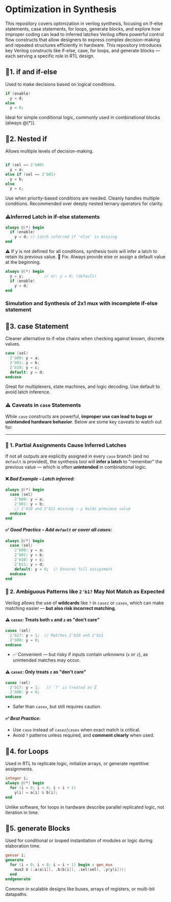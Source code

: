 # Optimization in Synthesis

This repository covers optimization in verilog synthesis, focusing on if-else statements, case statements, for loops, generate blocks, and explore how improper coding can lead to inferred latches
Verilog offers powerful control flow constructs that allow designers to express complex decision-making and repeated structures efficiently in hardware. This repository introduces key Verilog constructs like if-else, case, for loops, and generate blocks — each serving a specific role in RTL design.

## 🔹1. if and if-else
Used to make decisions based on logical conditions.
```verilog
if (enable)
  y = d;
else
  y = 0;
```
Ideal for simple conditional logic, commonly used in combinational blocks (always @(*)).

## 🔹2. Nested if
Allows multiple levels of decision-making.
```verilog

if (sel == 2'b00)
  y = a;
else if (sel == 2'b01)
  y = b;
else
  y = c;
```
Use when priority-based conditions are needed. Cleanly handles multiple conditions. Recommended over deeply nested ternary operators for clarity.

### ⚠️Inferred Latch in if-else statements
```verilog
always @(*) begin
  if (enable)
    y = d; // latch inferred if 'else' is missing
end
```
⚠️ If y is not defined for all conditions, synthesis tools will infer a latch to retain its previous value.
🔧 Fix: Always provide else or assign a default value at the beginning.
```verilog
always @(*) begin
  y = y;         // or: y = 0; (default)
  if (enable)
    y = d;
end
```
### Simulation and Synthesis of 2x1 mux with incomplete if-else statement

## 🔹3. case Statement
Cleaner alternative to if-else chains when checking against known, discrete values.
```verilog
case (sel)
  2'b00: y = a;
  2'b01: y = b;
  2'b10: y = c;
  default: y = d;
endcase
```
Great for multiplexers, state machines, and logic decoding. Use default to avoid latch inference.

### ⚠️ Caveats in `case` Statements

While `case` constructs are powerful, **improper use can lead to bugs or unintended hardware behavior**. Below are some key caveats to watch out for:

---

### 🔸 1. **Partial Assignments Cause Inferred Latches**

If not all outputs are explicitly assigned in every `case` branch (and no `default` is provided), the synthesis tool will **infer a latch** to "remember" the previous value — which is often **unintended** in combinational logic.

#### ❌ *Bad Example – Latch inferred:*

```verilog
always @(*) begin
  case (sel)
    2'b00: y = a;
    2'b01: y = b;
    // 2'b10 and 2'b11 missing — y holds previous value
  endcase
end
```

#### ✅ *Good Practice – Add `default` or cover all cases:*

```verilog
always @(*) begin
  case (sel)
    2'b00: y = a;
    2'b01: y = b;
    2'b10: y = c;
    2'b11: y = d;
    default: y = 0;  // Ensures full assignment
  endcase
end
```

### 🔸 2. **Ambiguous Patterns like `2'b1?` May Not Match as Expected**

Verilog allows the use of **wildcards** like `?` in `casez` or `casex`, which can make matching easier — **but also risk incorrect matching**.

#### ⚠️ `casex`: Treats both `x` and `z` as "don't care"

```verilog
casex (sel)
  2'b1?: y = 1;  // Matches 2'b10 and 2'b11
  2'b00: y = 0;
endcase
```

* ✅ Convenient — but risky if inputs contain unknowns (`x` or `z`), as unintended matches may occur.

#### ⚠️ `casez`: Only treats `z` as "don't care"

```verilog
casez (sel)
  2'b1?: y = 1;   // `?` is treated as Z
  2'b00: y = 0;
endcase
```
* Safer than `casex`, but still requires caution.

#### ✅ *Best Practice*:

* Use `case` instead of `casez`/`casex` when exact match is critical.
* Avoid `?` patterns unless required, and **comment clearly** when used.

## 🔹4. for Loops
Used in RTL to replicate logic, initialize arrays, or generate repetitive assignments.
```verilog
integer i;
always @(*) begin
  for (i = 0; i < 4; i = i + 1)
    y[i] = a[i] & b[i];
end
```
Unlike software, for loops in hardware describe parallel replicated logic, not iteration in time.

## 🔹5. generate Blocks
Used for conditional or looped instantiation of modules or logic during elaboration time.
```verilog
genvar i;
generate
  for (i = 0; i < 8; i = i + 1) begin : gen_mux
    mux2 U (.a(a[i]), .b(b[i]), .sel(sel), .y(y[i]));
  end
endgenerate
```
Common in scalable designs like buses, arrays of registers, or multi-bit datapaths.














